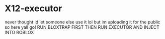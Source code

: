 # X12-executor
never thought id let someone else use it lol but im uploading it for the public so here yall go!
RUN BLOXTRAP FIRST THEN RUN EXECUTOR AND INJECT INTO ROBLOX
